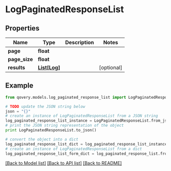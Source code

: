 # LogPaginatedResponseList


## Properties

Name | Type | Description | Notes
------------ | ------------- | ------------- | -------------
**page** | **float** |  | 
**page_size** | **float** |  | 
**results** | [**List[Log]**](Log.md) |  | [optional] 

## Example

```python
from qovery.models.log_paginated_response_list import LogPaginatedResponseList

# TODO update the JSON string below
json = "{}"
# create an instance of LogPaginatedResponseList from a JSON string
log_paginated_response_list_instance = LogPaginatedResponseList.from_json(json)
# print the JSON string representation of the object
print LogPaginatedResponseList.to_json()

# convert the object into a dict
log_paginated_response_list_dict = log_paginated_response_list_instance.to_dict()
# create an instance of LogPaginatedResponseList from a dict
log_paginated_response_list_form_dict = log_paginated_response_list.from_dict(log_paginated_response_list_dict)
```
[[Back to Model list]](../README.md#documentation-for-models) [[Back to API list]](../README.md#documentation-for-api-endpoints) [[Back to README]](../README.md)


